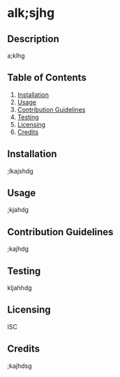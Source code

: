 # alk;sjhg

## Description

a;klhg

## Table of Contents

1. [Installation](#Installation)
2. [Usage](#Usage)
3. [Contribution Guidelines](#Contribution-Guidelines)
4. [Testing](#Testing)
5. [Licensing](#Licensing)
6. [Credits](#Credits)

## Installation

;lkajshdg

## Usage

;kjahdg

## Contribution Guidelines

;kajhdg

## Testing

kljahhdg

## Licensing

ISC

## Credits

;kajhdsg